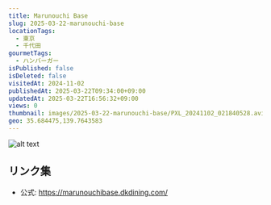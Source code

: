 ```yaml
---
title: Marunouchi Base
slug: 2025-03-22-marunouchi-base
locationTags:
  - 東京
  - 千代田
gourmetTags:
  - ハンバーガー
isPublished: false
isDeleted: false
visitedAt: 2024-11-02
publishedAt: 2025-03-22T09:34:00+09:00
updatedAt: 2025-03-22T16:56:32+09:00
views: 0
thumbnail: images/2025-03-22-marunouchi-base/PXL_20241102_021840528.avif
geo: 35.684475,139.7643583
---
```


![alt text](images/2025-03-22-marunouchi-base/PXL_20241102_021840528.avif)

## リンク集
- 公式: https://marunouchibase.dkdining.com/
